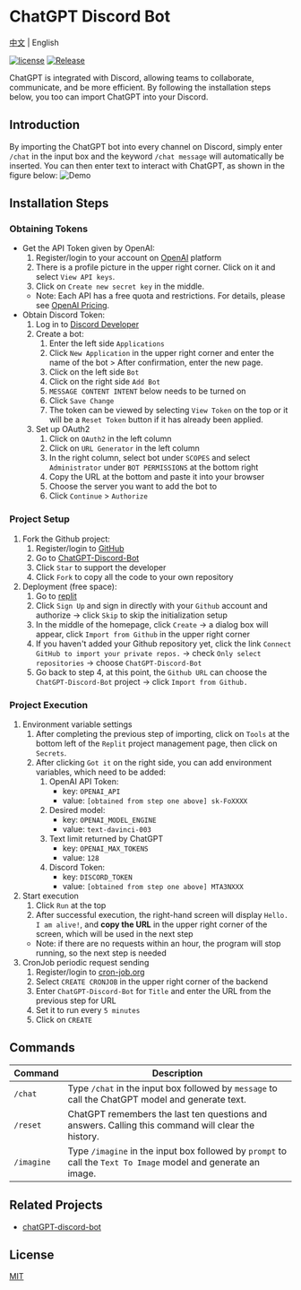 # ChatGPT Discord Bot

[中文](README.md) | English

[![license](https://img.shields.io/pypi/l/ansicolortags.svg)](LICENSE) [![Release](https://img.shields.io/github/v/release/TheExplainthis/ChatGPT-Discord-Bot)](https://github.com/TheExplainthis/ChatGPT-Discord-Bot/releases/)


ChatGPT is integrated with Discord, allowing teams to collaborate, communicate, and be more efficient. By following the installation steps below, you too can import ChatGPT into your Discord.

## Introduction
By importing the ChatGPT bot into every channel on Discord, simply enter `/chat` in the input box and the keyword `/chat message` will automatically be inserted. You can then enter text to interact with ChatGPT, as shown in the figure below:
![Demo](https://github.com/TheExplainthis/ChatGPT-Discord-Bot/blob/main/demo/chatgpt-discord-bot-en.gif)

## Installation Steps
### Obtaining Tokens
- Get the API Token given by OpenAI:
    1. Register/login to your account on [OpenAI](https://beta.openai.com/) platform
    2. There is a profile picture in the upper right corner. Click on it and select `View API keys`.
    3. Click on `Create new secret key` in the middle.
    - Note: Each API has a free quota and restrictions. For details, please see [OpenAI Pricing](https://openai.com/api/pricing/).
- Obtain Discord Token:
    1. Log in to [Discord Developer](https://discord.com/developers/applications)
    2. Create a bot:
        1. Enter the left side `Applications`
        2. Click `New Application` in the upper right corner and enter the name of the bot > After confirmation, enter the new page.
        3. Click on the left side `Bot`
        4. Click on the right side `Add Bot`
        5. `MESSAGE CONTENT INTENT` below needs to be turned on
        6. Click `Save Change`
        7. The token can be viewed by selecting `View Token` on the top or it will be a `Reset Token` button if it has already been applied.
    3. Set up OAuth2
        1. Click on `OAuth2` in the left column
        2. Click on `URL Generator` in the left column
        3. In the right column, select bot under `SCOPES` and select `Administrator` under `BOT PERMISSIONS` at the bottom right
        4. Copy the URL at the bottom and paste it into your browser
        5. Choose the server you want to add the bot to
        6. Click `Continue` > `Authorize`

### Project Setup
1. Fork the Github project:
    1. Register/login to [GitHub](https://github.com/)
    2. Go to [ChatGPT-Discord-Bot](https://github.com/TheExplainthis/ChatGPT-Discord-Bot)
    3. Click `Star` to support the developer
    4. Click `Fork` to copy all the code to your own repository
2. Deployment (free space):
    1. Go to [replit](https://replit.com/)
    2. Click `Sign Up` and sign in directly with your `Github` account and authorize -> click `Skip` to skip the initialization setup
    3. In the middle of the homepage, click `Create` -> a dialog box will appear, click `Import from Github` in the upper right corner
    4. If you haven't added your Github repository yet, click the link `Connect GitHub to import your private repos.` -> check `Only select repositories` -> choose `ChatGPT-Discord-Bot`
    5. Go back to step 4, at this point, the `Github URL` can choose the `ChatGPT-Discord-Bot` project -> click `Import from Github.`

### Project Execution
1. Environment variable settings
    1. After completing the previous step of importing, click on `Tools` at the bottom left of the `Replit` project management page, then click on `Secrets`.
    2. After clicking `Got it` on the right side, you can add environment variables, which need to be added:
        1. OpenAI API Token:
            - key: `OPENAI_API`
            - value: `[obtained from step one above] sk-FoXXXX`
        2. Desired model:
            - key: `OPENAI_MODEL_ENGINE`
            - value: `text-davinci-003`
        3. Text limit returned by ChatGPT
            - key: `OPENAI_MAX_TOKENS`
            - value: `128`
        4. Discord Token:
            - key: `DISCORD_TOKEN`
            - value: `[obtained from step one above] MTA3NXXX`
2. Start execution
    1. Click `Run` at the top
    2. After successful execution, the right-hand screen will display `Hello. I am alive!`, and **copy the URL** in the upper right corner of the screen, which will be used in the next step
    - Note: if there are no requests within an hour, the program will stop running, so the next step is needed
3. CronJob periodic request sending
    1. Register/login to [cron-job.org](https://cron-job.org/en/)
    2. Select `CREATE CRONJOB` in the upper right corner of the backend
    3. Enter `ChatGPT-Discord-Bot` for `Title` and enter the URL from the previous step for URL
    4. Set it to run every `5 minutes`
    5. Click on `CREATE`


## Commands
| Command | Description |
| --- | ----- |
| `/chat` |  Type `/chat` in the input box followed by `message` to call the ChatGPT model and generate text.|
| `/reset` | ChatGPT remembers the last ten questions and answers. Calling this command will clear the history.|
| `/imagine` | Type `/imagine` in the input box followed by `prompt` to call the `Text To Image` model and generate an image.|

## Related Projects
- [chatGPT-discord-bot](https://github.com/Zero6992/chatGPT-discord-bot)

## License
[MIT](LICENSE)
